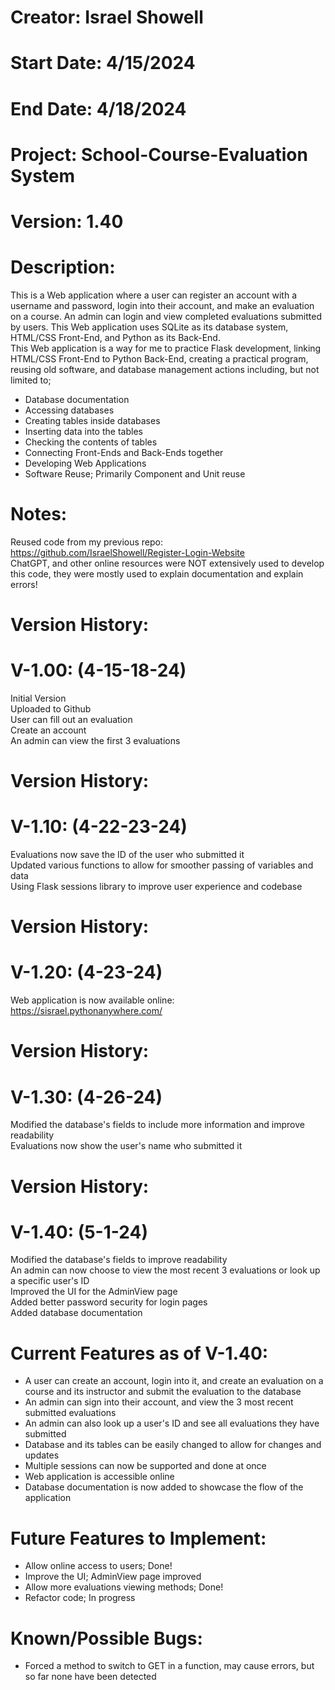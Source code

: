 # Creator: Israel Showell
# Start Date: 4/15/2024
# End Date: 4/18/2024
# Project: School-Course-Evaluation System
# Version: 1.40

# Description:
This is a Web application where a user can register an account with a username and password, login into their account, and make an evaluation on a course.
An admin can login and view completed evaluations submitted by users.
This Web application uses SQLite as its database system, HTML/CSS Front-End, and Python as its Back-End. <br>
This Web application is a way for me to practice Flask development, linking HTML/CSS Front-End to Python Back-End, creating a practical program,
reusing old software, and database management actions including, but not limited to; 

- Database documentation
- Accessing databases 
- Creating tables inside databases 
- Inserting data into the tables 
- Checking the contents of tables
- Connecting Front-Ends and Back-Ends together
- Developing Web Applications
- Software Reuse; Primarily Component and Unit reuse

# Notes:
Reused code from my previous repo: <br>
https://github.com/IsraelShowell/Register-Login-Website <br>
ChatGPT, and other online resources were NOT extensively used to develop this code, they were mostly used to explain documentation and explain errors! <br>

# Version History:
# V-1.00: (4-15-18-24)
Initial Version <br>
Uploaded to Github <br>
User can fill out an evaluation <br>
Create an account <br>
An admin can view the first 3 evaluations 

# Version History:
# V-1.10: (4-22-23-24)
Evaluations now save the ID of the user who submitted it <br>
Updated various functions to allow for smoother passing of variables and data <br>
Using Flask sessions library to improve user experience and codebase

# Version History:
# V-1.20: (4-23-24)
Web application is now available online: <br>
https://sisrael.pythonanywhere.com/

# Version History:
# V-1.30: (4-26-24)
Modified the database's fields to include more information and improve readability <br>
Evaluations now show the user's name who submitted it

# Version History:
# V-1.40: (5-1-24)
Modified the database's fields to improve readability <br>
An admin can now choose to view the most recent 3 evaluations or look up a specific user's ID <br>
Improved the UI for the AdminView page <br>
Added better password security for login pages <br>
Added database documentation
 

# Current Features as of V-1.40:
- A user can create an account, login into it, and create an evaluation on a course and its instructor and submit the evaluation to the database
- An admin can sign into their account, and view the 3 most recent submitted evaluations
- An admin can also look up a user's ID and see all evaluations they have submitted
- Database and its tables can be easily changed to allow for changes and updates
- Multiple sessions can now be supported and done at once
- Web application is accessible online
- Database documentation is now added to showcase the flow of the application

# Future Features to Implement:
- Allow online access to users; Done!
- Improve the UI; AdminView page improved
- Allow more evaluations viewing methods; Done!
- Refactor code; In progress

# Known/Possible Bugs:
- Forced a method to switch to GET in a function, may cause errors, but so far none have been detected
